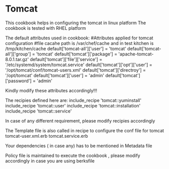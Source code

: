 # Tomcat

This cookbook helps in configuring the tomcat in linux platform
The cookbook is tested with RHEL platform 

The default attributes used in cookbook:
#Attributes applied for tomcat configuration
#file cacahe path is /var/chef/cache and in test kitchen is /tmp/kitchen/cache
default['tomcat-all']['user'] = 'tomcat'
default['tomcat-all']['group'] = 'tomcat'
default['tomcat']['package'] = 'apache-tomcat-8.0.1.tar.gz'
default['tomcat']['file']['service'] = '/etc/systemd/system/tomcat.service'
default['tomcat']['opt']['user'] = '/opt/tomcat/conf/tomcat-users.xml'
default['tomcat']['directroy'] = '/opt/tomcat'
default['tomcat']['user'] = 'admin'
default['tomcat']['password'] = 'admin'

Kindly modify these attributes accordingly!!!

The recipies defined here are:
include_recipe 'tomcat::yuminstall'
include_recipe 'tomcat::user'
include_recipe 'tomcat::installation'
include_recipe 'tomcat::service'

In case of any different requirement, please modify recipies accordingly

The Template file is also called in recipe to configure the conf file for tomcat
tomcat-user.xml.erb
tomcat.service.erb

Your dependencies ( in case any) has to be mentioned in Metadata file

Policy file is maintained to execute the cookbook , please modify accordingly in case you are using berksfile
